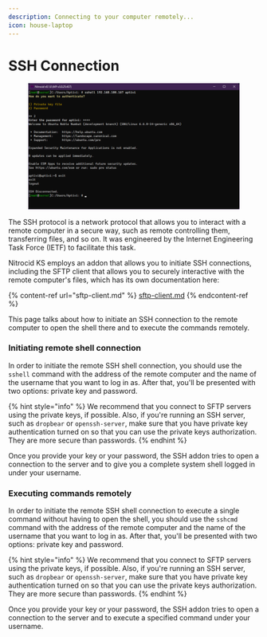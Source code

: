 ```yaml
---
description: Connecting to your computer remotely...
icon: house-laptop
---
```


# SSH Connection

<figure><img src="../../../../.gitbook/assets/035-ssh.png" alt=""><figcaption></figcaption></figure>

The SSH protocol is a network protocol that allows you to interact with a remote computer in a secure way, such as remote controlling them, transferring files, and so on. It was engineered by the Internet Engineering Task Force (IETF) to facilitate this task.

Nitrocid KS employs an addon that allows you to initiate SSH connections, including the SFTP client that allows you to securely interactive with the remote computer's files, which has its own documentation here:

{% content-ref url="sftp-client.md" %}
[sftp-client.md](sftp-client.md)
{% endcontent-ref %}

This page talks about how to initiate an SSH connection to the remote computer to open the shell there and to execute the commands remotely.

### Initiating remote shell connection

In order to initiate the remote SSH shell connection, you should use the `sshell` command with the address of the remote computer and the name of the username that you want to log in as. After that, you'll be presented with two options: private key and password.

{% hint style="info" %}
We recommend that you connect to SFTP servers using the private keys, if possible. Also, if you're running an SSH server, such as `dropbear` or `openssh-server`, make sure that you have private key authentication turned on so that you can use the private keys authorization. They are more secure than passwords.
{% endhint %}

Once you provide your key or your password, the SSH addon tries to open a connection to the server and to give you a complete system shell logged in under your username.

### Executing commands remotely

In order to initiate the remote SSH shell connection to execute a single command without having to open the shell, you should use the `sshcmd` command with the address of the remote computer and the name of the username that you want to log in as. After that, you'll be presented with two options: private key and password.

{% hint style="info" %}
We recommend that you connect to SFTP servers using the private keys, if possible. Also, if you're running an SSH server, such as `dropbear` or `openssh-server`, make sure that you have private key authentication turned on so that you can use the private keys authorization. They are more secure than passwords.
{% endhint %}

Once you provide your key or your password, the SSH addon tries to open a connection to the server and to execute a specified command under your username.
